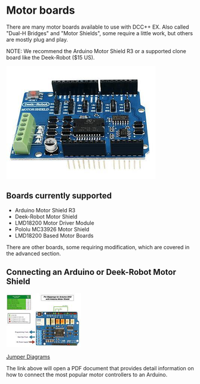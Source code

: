 # Motor boards

There are many motor boards available to use with DCC++ EX. Also called "Dual-H Bridges" and "Motor Shields", some require a little work, but others are mostly plug and play.

NOTE: We recommend the Arduino Motor Shield R3 or a supported clone board like the Deek-Robot ($15 US).


![Deek Robot Motor Shield](../images/deek_robot1_sm.jpg)


## Boards currently supported

* Arduino Motor Shield R3
* Deek-Robot Motor Shield
* LMD18200 Motor Driver Module
* Pololu MC33926 Motor Shield
* LMD18200 Based Motor Boards

There are other boards, some requiring modification, which are covered in the advanced section.

## Connecting an Arduino or Deek-Robot Motor Shield

![Uno Jumper](../images/Motor_Shield_Pin_Map_Uno_200px.jpg)


[Jumper Diagrams](../assets/motor-shield-pin-mappings.pdf) 

The link above will open a PDF document that provides detail information on how to connect the most popular motor controllers to an Arduino.



